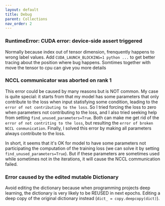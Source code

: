 ```yaml
---
layout: default
title: Debug
parent: Collections
nav_order: 2
---
```



### RuntimeError: CUDA error: device-side assert triggered
Normally because index out of tensor dimension, frenquently happens to wrong label values.
Add `CUDA_LAUNCH_BLOCKING=1 python ...` to get better tracing about the position where bug happens. Somtimes together with move the tensor to cpu can give you more details

### NCCL communicator was aborted on rank 1
This error could be caused by many reasons but is NOT common. My case is quite special: it starts from that my model has some parameters that only contribute to the loss when input statisfying some condition, leading to the `error of not contributing to the loss`. So I tried forcing the loss to zero when parameters not contributing to the loss, and I also tried seeking help from setting `find_unused_parameters=True`. Both can make me get rid of the `error of not contriting to the loss`, but resulting the `error of broken NCCL conmunication`. Finally, I solved this error by making all parameters always contribute to the loss.

In short, it seems that it's OK for model to have some parameters not participating the computation of the training loss (we can solve it by setting `find_unused_parameters=True`). But if these parameters are sometimes used while sometimes not in the iterations, it will cause the NCCL communication failed.

### Error caused by the edited mutable Dictionary
Avoid editing the dictionary because when programming projects deep learning, the dictionary is very likely to be REUSED in next epochs. Editing a deep copy of the original dictionary instead (`dict_ = copy.deepcopy(dict)`).
